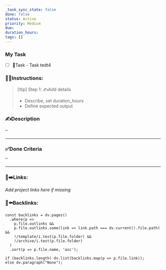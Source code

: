 ```yaml
---
_task_sync_state: false
done: false
status: Active
priority: Medium
due:
duration_hours:
tags: []
---
```


### My Task
- [ ] 📌Task - Task tedt4


### 👷‍♂️Instructions:
> [!tip] Step 1: ✍️Add details  
> - Describe, set duration_hours  
> - Define expected output

### ✍️Description  
''
___

### ✅Done Criteria  
''
___

### 🔗➡️Links:
*Add project links here if missing*

### 🔗⬅️Backlinks:
~~~dataviewjs
const backlinks = dv.pages()
  .where(p =>
    p.file.outlinks &&
    p.file.outlinks.some(link => link.path === dv.current().file.path) &&
    !/template/i.test(p.file.folder) &&
    !/archive/i.test(p.file.folder)
  )
  .sort(p => p.file.name, 'asc');

if (backlinks.length) dv.list(backlinks.map(p => p.file.link));
else dv.paragraph("None");
~~~
